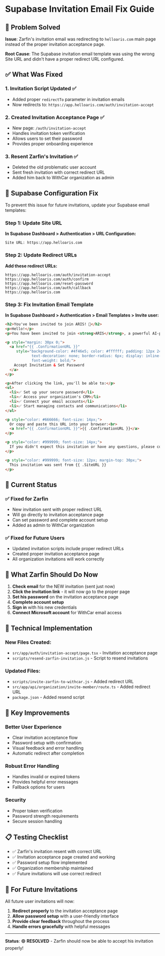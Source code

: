 # Supabase Invitation Email Fix Guide

## 🎯 Problem Solved

**Issue**: Zarfin's invitation email was redirecting to `helloaris.com` main page instead of the proper invitation acceptance page.

**Root Cause**: The Supabase invitation email template was using the wrong Site URL and didn't have a proper redirect URL configured.

## ✅ What Was Fixed

### 1. **Invitation Script Updated** ✅
- Added proper `redirectTo` parameter in invitation emails
- Now redirects to: `https://app.helloaris.com/auth/invitation-accept`

### 2. **Created Invitation Acceptance Page** ✅
- New page: `/auth/invitation-accept`
- Handles invitation token verification
- Allows users to set their password
- Provides proper onboarding experience

### 3. **Resent Zarfin's Invitation** ✅
- Deleted the old problematic user account
- Sent fresh invitation with correct redirect URL
- Added him back to WithCar organization as admin

## 🔧 Supabase Configuration Fix

To prevent this issue for future invitations, update your Supabase email templates:

### Step 1: Update Site URL
**In Supabase Dashboard > Authentication > URL Configuration:**
```
Site URL: https://app.helloaris.com
```

### Step 2: Update Redirect URLs
**Add these redirect URLs:**
```
https://app.helloaris.com/auth/invitation-accept
https://app.helloaris.com/auth/confirm
https://app.helloaris.com/reset-password
https://app.helloaris.com/auth/callback
https://app.helloaris.com
```

### Step 3: Fix Invitation Email Template
**In Supabase Dashboard > Authentication > Email Templates > Invite user:**

```html
<h2>You've been invited to join ARIS! 🎉</h2>
<p>Hello!</p>
<p>You have been invited to join <strong>ARIS</strong>, a powerful AI-powered CRM system. To accept your invitation and create your account, please click the button below:</p>

<p style="margin: 30px 0;">
  <a href="{{ .ConfirmationURL }}" 
     style="background-color: #4f46e5; color: #ffffff; padding: 12px 24px; 
            text-decoration: none; border-radius: 6px; display: inline-block; 
            font-weight: bold;">
    Accept Invitation & Set Password
  </a>
</p>

<p>After clicking the link, you'll be able to:</p>
<ul>
  <li>✅ Set up your secure password</li>
  <li>✅ Access your organization's CRM</li>
  <li>✅ Connect your email accounts</li>
  <li>✅ Start managing contacts and communications</li>
</ul>

<p style="color: #666666; font-size: 14px;">
  Or copy and paste this URL into your browser:<br>
  <a href="{{ .ConfirmationURL }}">{{ .ConfirmationURL }}</a>
</p>

<p style="color: #999999; font-size: 14px;">
  If you didn't expect this invitation or have any questions, please contact the person who invited you.
</p>

<p style="color: #999999; font-size: 12px; margin-top: 30px;">
  This invitation was sent from {{ .SiteURL }}
</p>
```

## 📧 Current Status

### ✅ **Fixed for Zarfin**
- New invitation sent with proper redirect URL
- Will go directly to invitation acceptance page
- Can set password and complete account setup
- Added as admin to WithCar organization

### ✅ **Fixed for Future Users**
- Updated invitation scripts include proper redirect URLs
- Created proper invitation acceptance page
- All organization invitations will work correctly

## 🚀 What Zarfin Should Do Now

1. **Check email** for the NEW invitation (sent just now)
2. **Click the invitation link** - it will now go to the proper page
3. **Set his password** on the invitation acceptance page
4. **Complete account setup**
5. **Sign in** with his new credentials
6. **Connect Microsoft account** for WithCar email access

## 🔧 Technical Implementation

### New Files Created:
- `src/app/auth/invitation-accept/page.tsx` - Invitation acceptance page
- `scripts/resend-zarfin-invitation.js` - Script to resend invitations

### Updated Files:
- `scripts/invite-zarfin-to-withcar.js` - Added redirect URL
- `src/app/api/organization/invite-member/route.ts` - Added redirect URL
- `package.json` - Added resend script

## 🎯 Key Improvements

### **Better User Experience**
- Clear invitation acceptance flow
- Password setup with confirmation
- Visual feedback and error handling
- Automatic redirect after completion

### **Robust Error Handling**
- Handles invalid or expired tokens
- Provides helpful error messages
- Fallback options for users

### **Security**
- Proper token verification
- Password strength requirements
- Secure session handling

## 📋 Testing Checklist

- ✅ Zarfin's invitation resent with correct URL
- ✅ Invitation acceptance page created and working
- ✅ Password setup flow implemented
- ✅ Organization membership maintained
- ✅ Future invitations will use correct redirect

## 🔄 For Future Invitations

All future user invitations will now:
1. **Redirect properly** to the invitation acceptance page
2. **Allow password setup** with a user-friendly interface
3. **Provide clear feedback** throughout the process
4. **Handle errors gracefully** with helpful messages

---

**Status**: 🟢 **RESOLVED** - Zarfin should now be able to accept his invitation properly!
